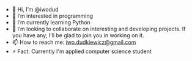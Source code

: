 - 👋 Hi, I’m @iwodud
- 👀 I’m interested in programming
- 🌱 I’m currently learning Python
- 💞️ I’m looking to collaborate on interesting and developing projects. If you have any, I'll be  glad to join you in working on it.
- 📫 How to reach me: iwo.dudkiewicz@gmail.com
- ⚡ Fact: Currently I'm applied computer science student

<!---
iwodud/iwodud is a ✨ special ✨ repository because its `README.md` (this file) appears on your GitHub profile.
You can click the Preview link to take a look at your changes.
--->
